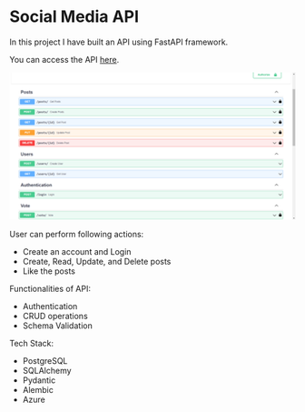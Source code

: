 # Social Media API
In this project I have built an API using FastAPI framework.

You can access the API [here](https://social-media-api.eastus.cloudapp.azure.com/docs).

![screenshot](https://raw.githubusercontent.com/Hrutik2318/social-media-api/main/api%20screenshot.png)

User can perform following actions:
* Create an account and Login
* Create, Read, Update, and Delete posts
* Like the posts

Functionalities of API:
* Authentication
* CRUD operations
* Schema Validation

Tech Stack:
* PostgreSQL
* SQLAlchemy
* Pydantic
* Alembic
* Azure
